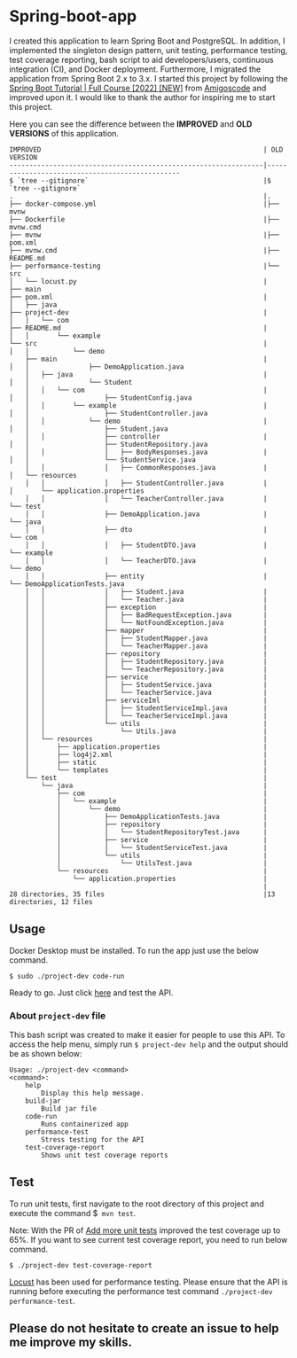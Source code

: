 # Spring-boot-app

I created this application to learn Spring Boot and PostgreSQL. In addition, I implemented the singleton design pattern, unit testing, performance testing, test coverage reporting, bash script to aid developers/users, continuous integration (CI), and Docker deployment. Furthermore, I migrated the application from Spring Boot 2.x to 3.x. I started this project by following the [Spring Boot Tutorial | Full Course [2022] [NEW]](https://www.youtube.com/watch?v=9SGDpanrc8U&ab_channel=Amigoscode) from [Amigoscode](https://www.youtube.com/@amigoscode) and improved upon it. I would like to thank the author for inspiring me to start this project.


Here you can see the difference between the **IMPROVED** and **OLD VERSIONS** of this application.
```
IMPROVED                                                        | OLD VERSION                                  
----------------------------------------------------------------|------------------------------------------------
$ `tree --gitignore`                                            |$ `tree --gitignore`
.                                                               |.
├── docker-compose.yml                                          |├── mvnw
├── Dockerfile                                                  |├── mvnw.cmd
├── mvnw                                                        |├── pom.xml
├── mvnw.cmd                                                    |├── README.md
├── performance-testing                                         |└── src
│   └── locust.py                                               |    ├── main
├── pom.xml                                                     |    │   ├── java
├── project-dev                                                 |    │   │   └── com
├── README.md                                                   |    │   │       └── example
└── src                                                         |    │   │           └── demo
    ├── main                                                    |    │   │               ├── DemoApplication.java
    │   ├── java                                                |    │   │               └── Student
    │   │   └── com                                             |    │   │                   ├── StudentConfig.java
    │   │       └── example                                     |    │   │                   ├── StudentController.java
    │   │           └── demo                                    |    │   │                   ├── Student.java
    │   │               ├── controller                          |    │   │                   ├── StudentRepository.java
    │   │               │   ├── BodyResponses.java              |    │   │                   └── StudentService.java
    │   │               │   ├── CommonResponses.java            |    │   └── resources
    │   │               │   ├── StudentController.java          |    │       └── application.properties
    │   │               │   └── TeacherController.java          |    └── test
    │   │               ├── DemoApplication.java                |        └── java
    │   │               ├── dto                                 |            └── com
    │   │               │   ├── StudentDTO.java                 |                └── example
    │   │               │   └── TeacherDTO.java                 |                    └── demo
    │   │               ├── entity                              |                        └── DemoApplicationTests.java
    │   │               │   ├── Student.java                    |
    │   │               │   └── Teacher.java                    |
    │   │               ├── exception                           |
    │   │               │   ├── BadRequestException.java        |
    │   │               │   └── NotFoundException.java          |                                                 
    │   │               ├── mapper                              |
    │   │               │   ├── StudentMapper.java              |
    │   │               │   └── TeacherMapper.java              |
    │   │               ├── repository                          |
    │   │               │   ├── StudentRepository.java          |
    │   │               │   └── TeacherRepository.java          |
    │   │               ├── service                             |
    │   │               │   ├── StudentService.java             |
    │   │               │   └── TeacherService.java             |
    │   │               ├── serviceIml                          |
    │   │               │   ├── StudentServiceImpl.java         |
    │   │               │   └── TeacherServiceImpl.java         |
    │   │               └── utils                               |
    │   │                   └── Utils.java                      |
    │   └── resources                                           |
    │       ├── application.properties                          |
    │       ├── log4j2.xml                                      |
    │       ├── static                                          |
    │       └── templates                                       |
    └── test                                                    |
        └── java                                                |
            ├── com                                             |
            │   └── example                                     |
            │       └── demo                                    |
            │           ├── DemoApplicationTests.java           |
            │           ├── repository                          |
            │           │   └── StudentRepositoryTest.java      |
            │           ├── service                             |
            │           │   └── StudentServiceTest.java         |
            │           └── utils                               |
            │               └── UtilsTest.java                  |
            └── resources                                       |
                └── application.properties                      |
                                                                |
28 directories, 35 files                                        |13 directories, 12 files
```

## Usage
Docker Desktop must be installed. To run the app just use the below command.

```
$ sudo ./project-dev code-run
```

Ready to go. Just click [here](http://localhost:8080/swagger-ui/index.html) and test the API.

### About `project-dev` file
This bash script was created to make it easier for people to use this API. To access the help menu, simply run `$ project-dev help` and the output should be as shown below:
```
Usage: ./project-dev <command>
<command>:
    help
        Display this help message.
    build-jar
        Build jar file
    code-run
        Runs containerized app
    performance-test
        Stress testing for the API
    test-coverage-report
        Shows unit test coverage reports
```

## Test
To run unit tests, first navigate to the root directory of this project and execute the command $` mvn test`.

Note: With the PR of [Add more unit tests](https://github.com/serdarakyol/spring-boot-app/pull/49) improved the test coverage up to 65%. If you want to see current test coverage report, you need to run below command.

`$ ./project-dev test-coverage-report`

[Locust](https://github.com/locustio/locust) has been used for performance testing. Please ensure that the API is running before executing the performance test command `./project-dev performance-test`.

## Please do not hesitate to create an issue to help me improve my skills.
